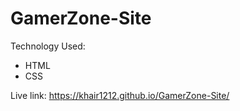 # GamerZone-Site
Technology Used:
* HTML
* CSS

  
Live link: https://khair1212.github.io/GamerZone-Site/
